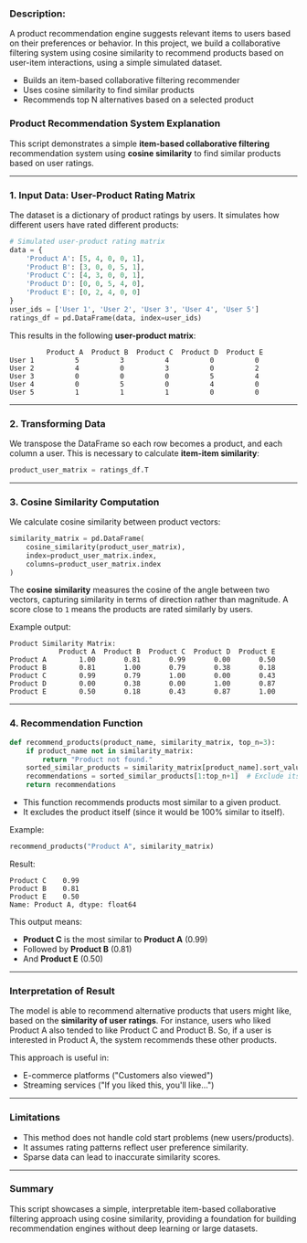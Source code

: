 ### Description:

A product recommendation engine suggests relevant items to users based on their preferences or behavior. In this project, we build a collaborative filtering system using cosine similarity to recommend products based on user-item interactions, using a simple simulated dataset.

- Builds an item-based collaborative filtering recommender
- Uses cosine similarity to find similar products
- Recommends top N alternatives based on a selected product

### Product Recommendation System Explanation

This script demonstrates a simple **item-based collaborative filtering** recommendation system using **cosine similarity** to find similar products based on user ratings.

---

### 1. **Input Data**: User-Product Rating Matrix

The dataset is a dictionary of product ratings by users. It simulates how different users have rated different products:

```python
# Simulated user-product rating matrix
data = {
    'Product A': [5, 4, 0, 0, 1],
    'Product B': [3, 0, 0, 5, 1],
    'Product C': [4, 3, 0, 0, 1],
    'Product D': [0, 0, 5, 4, 0],
    'Product E': [0, 2, 4, 0, 0]
}
user_ids = ['User 1', 'User 2', 'User 3', 'User 4', 'User 5']
ratings_df = pd.DataFrame(data, index=user_ids)
```

This results in the following **user-product matrix**:

```
         Product A  Product B  Product C  Product D  Product E
User 1          5          3          4          0          0
User 2          4          0          3          0          2
User 3          0          0          0          5          4
User 4          0          5          0          4          0
User 5          1          1          1          0          0
```

---

### 2. **Transforming Data**

We transpose the DataFrame so each row becomes a product, and each column a user. This is necessary to calculate **item-item similarity**:

```python
product_user_matrix = ratings_df.T
```

---

### 3. **Cosine Similarity Computation**

We calculate cosine similarity between product vectors:

```python
similarity_matrix = pd.DataFrame(
    cosine_similarity(product_user_matrix),
    index=product_user_matrix.index,
    columns=product_user_matrix.index
)
```

The **cosine similarity** measures the cosine of the angle between two vectors, capturing similarity in terms of direction rather than magnitude. A score close to `1` means the products are rated similarly by users.

Example output:

```
Product Similarity Matrix:
            Product A  Product B  Product C  Product D  Product E
Product A        1.00       0.81       0.99       0.00       0.50
Product B        0.81       1.00       0.79       0.38       0.18
Product C        0.99       0.79       1.00       0.00       0.43
Product D        0.00       0.38       0.00       1.00       0.87
Product E        0.50       0.18       0.43       0.87       1.00
```

---

### 4. **Recommendation Function**

```python
def recommend_products(product_name, similarity_matrix, top_n=3):
    if product_name not in similarity_matrix:
        return "Product not found."
    sorted_similar_products = similarity_matrix[product_name].sort_values(ascending=False)
    recommendations = sorted_similar_products[1:top_n+1]  # Exclude itself
    return recommendations
```

* This function recommends products most similar to a given product.
* It excludes the product itself (since it would be 100% similar to itself).

Example:

```python
recommend_products("Product A", similarity_matrix)
```

Result:

```
Product C    0.99
Product B    0.81
Product E    0.50
Name: Product A, dtype: float64
```

This output means:

* **Product C** is the most similar to **Product A** (0.99)
* Followed by **Product B** (0.81)
* And **Product E** (0.50)

---

### Interpretation of Result

The model is able to recommend alternative products that users might like, based on the **similarity of user ratings**. For instance, users who liked Product A also tended to like Product C and Product B. So, if a user is interested in Product A, the system recommends these other products.

This approach is useful in:

* E-commerce platforms ("Customers also viewed")
* Streaming services ("If you liked this, you'll like...")

---

### Limitations

* This method does not handle cold start problems (new users/products).
* It assumes rating patterns reflect user preference similarity.
* Sparse data can lead to inaccurate similarity scores.

---

### Summary

This script showcases a simple, interpretable item-based collaborative filtering approach using cosine similarity, providing a foundation for building recommendation engines without deep learning or large datasets.
